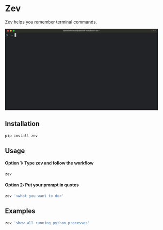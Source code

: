 # Zev

Zev helps you remember terminal commands.

![Description](./.github/demo.gif)

## Installation

```bash
pip install zev
```

## Usage

#### Option 1: Type zev and follow the workflow

```bash
zev
```

#### Option 2: Put your prompt in quotes

```bash
zev '<what you want to do>'
```

## Examples

```bash
zev 'show all running python processes'
```
